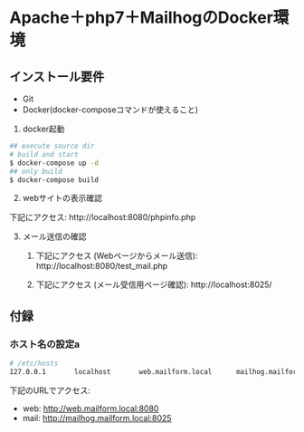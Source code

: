# Apache＋php7＋MailhogのDocker環境

## インストール要件

- Git
- Docker(docker-composeコマンドが使えること)

1. docker起動

```bash
## execute source dir
# build and start
$ docker-compose up -d
## only build
$ docker-compose build
```

2. webサイトの表示確認

下記にアクセス: 
http://localhost:8080/phpinfo.php

3. メール送信の確認

    1. 下記にアクセス (Webページからメール送信): 
http://localhost:8080/test_mail.php

    2. 下記にアクセス (メール受信用ページ確認): 
http://localhost:8025/


## 付録

### ホスト名の設定a

```bash
# /etc/hosts
127.0.0.1       localhost       web.mailform.local      mailhog.mailform.local
```

下記のURLでアクセス:

- web: http://web.mailform.local:8080
- mail: http://mailhog.mailform.local:8025
